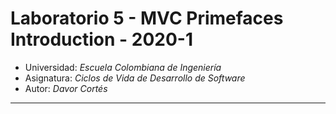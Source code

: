 # Laboratorio 5 - MVC Primefaces Introduction - 2020-1
* Universidad: _Escuela Colombiana de Ingeniería_
* Asignatura:  _Ciclos de Vida de Desarrollo de Software_
* Autor: _Davor Cortés_

---
